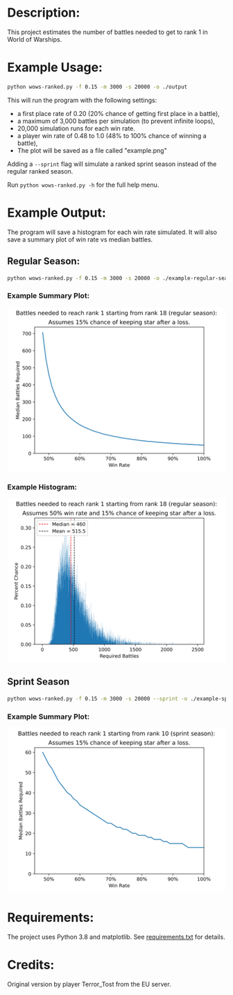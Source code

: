 # Description:
This project estimates the number of battles needed to get to rank 1 in World of Warships.

# Example Usage:
```bash
python wows-ranked.py -f 0.15 -m 3000 -s 20000 -o ./output
```

This will run the program with the following settings: 
* a first place rate of 0.20 (20% chance of getting first place in a battle),
* a maximum of 3,000 battles per simulation (to prevent infinite loops),
* 20,000 simulation runs for each win rate.
* a player win rate of 0.48 to 1.0 (48% to 100% chance of winning a battle),
* The plot will be saved as a file called "example.png"

Adding a `--sprint` flag will simulate a ranked sprint season instead of the regular ranked season.

Run `python wows-ranked.py -h` for the full help menu.

# Example Output:
The program will save a histogram for each win rate simulated. 
It will also save a summary plot of win rate vs median battles.

## Regular Season:
```bash
python wows-ranked.py -f 0.15 -m 3000 -s 20000 -o ./example-regular-season
```
### Example Summary Plot:
![Example summary plot][example-regular]
### Example Histogram:
![Example histogram][example-histogram]

## Sprint Season
```bash
python wows-ranked.py -f 0.15 -m 3000 -s 20000 --sprint -o ./example-sprint-season
```
### Example Summary Plot:
![Example summary plot][example-sprint]


# Requirements:
The project uses Python 3.8 and matplotlib. See [requirements.txt](https://github.com/jcorvino/wows-ranked/blob/master/requirements.txt) for details.

# Credits:
Original version by player Terror_Tost from the EU server.

[example-regular]: https://github.com/jcorvino/wows-ranked/raw/master/example-regular-season/wows-ranked-regular-summary-15fr.png "Example summary plot for regular ranked season"
[example-histogram]: https://github.com/jcorvino/wows-ranked/raw/master/example-regular-season/wows-ranked-regular-simulation-50wr-15fr.png "Example histogram for regular ranked season"
[example-sprint]: https://github.com/jcorvino/wows-ranked/raw/master/example-sprint-season/wows-ranked-sprint-summary-15fr.png "Example summary plot for ranked sprint season"
